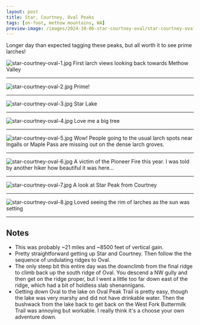 ```yaml
---
layout: post
title: Star, Courtney, Oval Peaks
tags: [on-foot, methow mountains, WA]
preview-image: /images/2024-10-06-star-courtney-oval/star-courtney-oval-7.jpg
---
```


Longer day than expected tagging these peaks, but all worth it to see prime larches!

<!--more-->

![star-courtney-oval-1.jpg](/images/2024-10-06-star-courtney-oval/star-courtney-oval-1.jpg)
First larch views looking back towards Methow Valley

---

![star-courtney-oval-2.jpg](/images/2024-10-06-star-courtney-oval/star-courtney-oval-2.jpg)
Prime!

---

![star-courtney-oval-3.jpg](/images/2024-10-06-star-courtney-oval/star-courtney-oval-3.jpg)
Star Lake

---

![star-courtney-oval-4.jpg](/images/2024-10-06-star-courtney-oval/star-courtney-oval-4.jpg)
Love me a big tree

---

![star-courtney-oval-5.jpg](/images/2024-10-06-star-courtney-oval/star-courtney-oval-5.jpg)
Wow! People going to the usual larch spots near Ingalls or Maple Pass are missing out on the dense larch groves.

---

![star-courtney-oval-6.jpg](/images/2024-10-06-star-courtney-oval/star-courtney-oval-6.jpg)
A victim of the Pioneer Fire this year. I was told by another hiker how beautiful it was here\.\.\.

---

![star-courtney-oval-7.jpg](/images/2024-10-06-star-courtney-oval/star-courtney-oval-7.jpg)
A look at Star Peak from Courtney

---

![star-courtney-oval-8.jpg](/images/2024-10-06-star-courtney-oval/star-courtney-oval-8.jpg)
Loved seeing the rim of larches as the sun was setting

---

## Notes
* This was probably ~21 miles and ~8500 feet of vertical gain.
* Pretty straightforward getting up Star and Courtney. Then follow the the sequence of undulating ridges to Oval.
* The only steep bit this entire day was the downclimb from the final ridge to climb back up the south ridge of Oval. You descend a NW gully and then get on the ridge proper, but I went a little too far down east of the ridge, which had a bit of holdless slab shenannigans.
* Getting down Oval to the lake on Oval Peak Trail is pretty easy, though the lake was very marshy and did not have drinkable water. Then the bushwack from the lake back to get back on the West Fork Buttermilk Trail was annoying but workable. I really think it's a choose your own adventure down.
